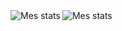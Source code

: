<img align="left" alt="Mes stats" src="https://github-readme-stats.vercel.app/api?username=samplics&show_icons=true&hide_border=true&theme=synthwave" />
<img align="left" alt="Mes stats" src="https://github-readme-stats.vercel.app/api/top-langs/?username=samplics&theme=synthwave" />

